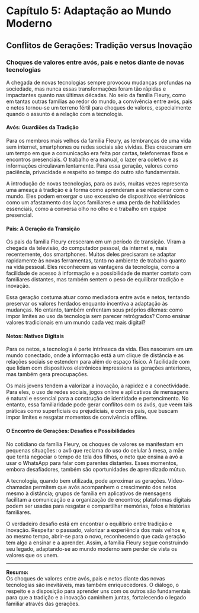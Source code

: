 
# Capítulo 5: Adaptação ao Mundo Moderno

## Conflitos de Gerações: Tradição versus Inovação

### Choques de valores entre avós, pais e netos diante de novas tecnologias

A chegada de novas tecnologias sempre provocou mudanças profundas na sociedade, mas nunca essas transformações foram tão rápidas e impactantes quanto nas últimas décadas. No seio da família Fleury, como em tantas outras famílias ao redor do mundo, a convivência entre avós, pais e netos tornou-se um terreno fértil para choques de valores, especialmente quando o assunto é a relação com a tecnologia.

#### **Avós: Guardiões da Tradição**

Para os membros mais velhos da família Fleury, as lembranças de uma vida sem internet, smartphones ou redes sociais são vívidas. Eles cresceram em um tempo em que a comunicação era feita por cartas, telefonemas fixos e encontros presenciais. O trabalho era manual, o lazer era coletivo e as informações circulavam lentamente. Para essa geração, valores como paciência, privacidade e respeito ao tempo do outro são fundamentais.

A introdução de novas tecnologias, para os avós, muitas vezes representa uma ameaça à tradição e à forma como aprenderam a se relacionar com o mundo. Eles podem enxergar o uso excessivo de dispositivos eletrônicos como um afastamento dos laços familiares e uma perda de habilidades essenciais, como a conversa olho no olho e o trabalho em equipe presencial.

#### **Pais: A Geração da Transição**

Os pais da família Fleury cresceram em um período de transição. Viram a chegada da televisão, do computador pessoal, da internet e, mais recentemente, dos smartphones. Muitos deles precisaram se adaptar rapidamente às novas ferramentas, tanto no ambiente de trabalho quanto na vida pessoal. Eles reconhecem as vantagens da tecnologia, como a facilidade de acesso à informação e a possibilidade de manter contato com familiares distantes, mas também sentem o peso de equilibrar tradição e inovação.

Essa geração costuma atuar como mediadora entre avós e netos, tentando preservar os valores herdados enquanto incentiva a adaptação às mudanças. No entanto, também enfrentam seus próprios dilemas: como impor limites ao uso da tecnologia sem parecer retrógrados? Como ensinar valores tradicionais em um mundo cada vez mais digital?

#### **Netos: Nativos Digitais**

Para os netos, a tecnologia é parte intrínseca da vida. Eles nasceram em um mundo conectado, onde a informação está a um clique de distância e as relações sociais se estendem para além do espaço físico. A facilidade com que lidam com dispositivos eletrônicos impressiona as gerações anteriores, mas também gera preocupações.

Os mais jovens tendem a valorizar a inovação, a rapidez e a conectividade. Para eles, o uso de redes sociais, jogos online e aplicativos de mensagens é natural e essencial para a construção de identidade e pertencimento. No entanto, essa familiaridade pode gerar conflitos com os avós, que veem tais práticas como superficiais ou prejudiciais, e com os pais, que buscam impor limites e resgatar momentos de convivência offline.

#### **O Encontro de Gerações: Desafios e Possibilidades**

No cotidiano da família Fleury, os choques de valores se manifestam em pequenas situações: o avô que reclama do uso do celular à mesa, a mãe que tenta negociar o tempo de tela dos filhos, o neto que ensina a avó a usar o WhatsApp para falar com parentes distantes. Esses momentos, embora desafiadores, também são oportunidades de aprendizado mútuo.

A tecnologia, quando bem utilizada, pode aproximar as gerações. Vídeo-chamadas permitem que avós acompanhem o crescimento dos netos mesmo à distância; grupos de família em aplicativos de mensagens facilitam a comunicação e a organização de encontros; plataformas digitais podem ser usadas para resgatar e compartilhar memórias, fotos e histórias familiares.

O verdadeiro desafio está em encontrar o equilíbrio entre tradição e inovação. Respeitar o passado, valorizar a experiência dos mais velhos e, ao mesmo tempo, abrir-se para o novo, reconhecendo que cada geração tem algo a ensinar e a aprender. Assim, a família Fleury segue construindo seu legado, adaptando-se ao mundo moderno sem perder de vista os valores que os unem.

---

**Resumo:**  
Os choques de valores entre avós, pais e netos diante das novas tecnologias são inevitáveis, mas também enriquecedores. O diálogo, o respeito e a disposição para aprender uns com os outros são fundamentais para que a tradição e a inovação caminhem juntas, fortalecendo o legado familiar através das gerações.
```
